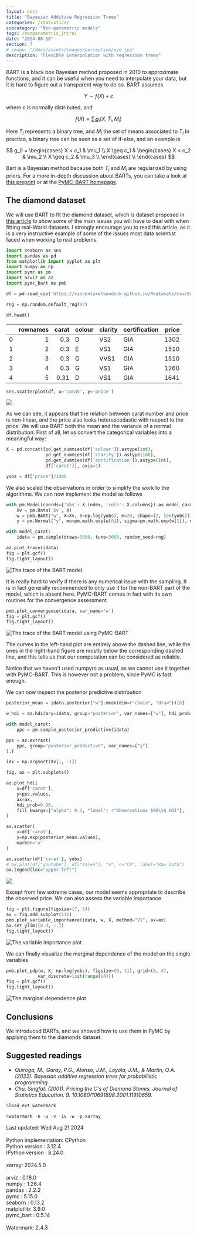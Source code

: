 ```yaml
---
layout: post
title: "Bayesian Additive Regression Trees"
categories: /statistics/
subcategory: "Non-parametric models"
tags: /nonparametric_intro/
date: "2024-08-18"
section: 7
# image: "/docs/assets/images/perception/eye.jpg"
description: "Flexible interpolation with regression trees"
---
```


BART is a black box Bayesian method proposed in 2010 to approximate functions, and it can be useful when
you need to interpolate your data, but it is hard to figure out a transparent way to do so.
BART assumes

$$
Y \sim f(X) + \varepsilon
$$

where $\varepsilon$ is normally distributed, and

$$
f(X) = \sum_i g_i(X, T_i, M_i)
$$

Here $T_i$ represents a binary tree, and $M_i$ the set of means associated to $T_i$
In practice, a binary tree can be seen as a set of if-else, and an example is

$$
g_0 =
\begin{cases}
X < c_1 & \mu_1 \\
X \geq c_1 & 
\begin{cases}
X < c_2 & \mu_2 \\
X \geq c_2 & \mu_3 \\
\end{cases}
\\
\end{cases}
$$

Bart is a Bayesian method because both $T_i$ and $M_i$ are regularized by using priors.
For a more in-depth discussion about BARTs, you can take a look at 
[this preprint](https://arxiv.org/pdf/2206.03619)
or at the [PyMC-BART homepage](https://www.pymc.io/projects/bart/en/latest/index.html).

## The diamond dataset

We will use BART to fit the diamond dataset, which is dataset proposed
in [this article](https://www.tandfonline.com/doi/full/10.1080/10691898.2001.11910659)
to show some of the main issues you will have to deal with when fitting
real-World datasets.
I strongly encourage you to read this article, as it is a very instructive example
of some of the issues most data scientist faced when working to real problems.

```python
import seaborn as sns
import pandas as pd
from matplotlib import pyplot as plt
import numpy as np
import pymc as pm
import arviz as az
import pymc_bart as pmb

df = pd.read_csv('https://vincentarelbundock.github.io/Rdatasets/csv/Ecdat/Diamond.csv')

rng = np.random.default_rng(42)

df.head()
```

|    |   rownames |   carat | colour   | clarity   | certification   |   price |
|---:|-----------:|--------:|:---------|:----------|:----------------|--------:|
|  0 |          1 |    0.3  | D        | VS2       | GIA             |    1302 |
|  1 |          2 |    0.3  | E        | VS1       | GIA             |    1510 |
|  2 |          3 |    0.3  | G        | VVS1      | GIA             |    1510 |
|  3 |          4 |    0.3  | G        | VS1       | GIA             |    1260 |
|  4 |          5 |    0.31 | D        | VS1       | GIA             |    1641 |

```python
sns.scatterplot(df, x='carat', y='price')
```

![](/docs/assets/images/statistics/bart/price.webp)

As we can see, it appears that the relation between carat number and price
is non-linear, and the price also looks heteroscedastic with respect to the price.
We will use BART both the mean and the variance of a normal distribution.
First of all, let us convert the categorical variables into a meaningful way:

```python
X = pd.concat([pd.get_dummies(df['colour']).astype(int),
               pd.get_dummies(df['clarity']).astype(int),
               pd.get_dummies(df['certification']).astype(int),
               df['carat']], axis=1)

yobs = df['price']/1000
```

We also scaled the observations in order to simplify the work to the algorithms.
We can now implement the model as follows

```python
with pm.Model(coords={'obs': X.index, 'cols': X.columns}) as model_carat:
    Xv = pm.Data('Xv', X)
    w = pmb.BART("w", X=Xv, Y=np.log(yobs), m=20, shape=(2, len(yobs)))
    y = pm.Normal("y", mu=pm.math.exp(w[0]), sigma=pm.math.exp(w[1]), observed=yobs)

with model_carat:
    idata = pm.sample(draws=3000, tune=3000, random_seed=rng)

az.plot_trace(idata)
fig = plt.gcf()
fig.tight_layout()
```

![The trace of the BART model](/docs/assets/images/statistics/bart/trace.webp)

It is really hard to verify if there is any numerical issue with the sampling.
It is in fact generally recommended to only use it for the non-BART part of the
model, which is absent here.
PyMC-BART comes in fact with its own routines for the convergence assessment.

```python
pmb.plot_convergence(idata, var_name='w')
fig = plt.gcf()
fig.tight_layout()
```

![The trace of the BART model
using PyMC-BART](/docs/assets/images/statistics/bart/pmb_trace.webp)

The curves in the left-hand plot are entirely above the dashed line,
while the ones in the right-hand figure are mostly below the corresponding
dashed line, and this tells us that our computation can be considered as reliable.

Notice that we haven't used numpyro as usual, as we cannot use it together
with PyMC-BART.
This is however not a problem, since PyMC is fast enough.

We can now inspect the posterior predictive distribution

```python
posterior_mean = idata.posterior["w"].mean(dim=("chain", "draw"))[0]

w_hdi = az.hdi(ary=idata, group="posterior", var_names=["w"], hdi_prob=0.5)

with model_carat:
    ppc = pm.sample_posterior_predictive(idata)

pps = az.extract(
    ppc, group="posterior_predictive", var_names=["y"]
).T

idx = np.argsort(Xv[:, -1])

fig, ax = plt.subplots()

az.plot_hdi(
    x=df['carat'],
    y=pps.values,
    ax=ax,
    hdi_prob=0.90,
    fill_kwargs={"alpha": 0.3, "label": r"Observations $90\%$ HDI"},
)

ax.scatter(
    x=df['carat'],
    y=np.exp(posterior_mean.values),
    marker='x'
)

ax.scatter(df['carat'], yobs)
# ax.plot(df["youtube"], df["sales"], "o", c="C0", label="Raw Data")
ax.legend(loc="upper left")
```

![](/docs/assets/images/statistics/bart/ppc.webp)

Except from few extreme cases, our model seems appropriate to describe the observed price.
We can also assess the variable importance.

```python
fig = plt.figure(figsize=(7, 5))
ax = fig.add_subplot(111)
pmb.plot_variable_importance(idata, w, X, method="VI", ax=ax)
ax.set_ylim([0.9, 1.])
fig.tight_layout()
```

![The variable importance plot](/docs/assets/images/statistics/bart/variable_importance.webp)

We can finally visualize the marginal dependence of the model on the single variables

```python
pmb.plot_pdp(w, X, np.log(yobs), figsize=(9, 11), grid=(8, 4),
            var_discrete=list(range(14)))
fig = plt.gcf()
fig.tight_layout()
```

![The marginal dependence plot](/docs/assets/images/statistics/bart/plot_pdb.webp)

## Conclusions
We introduced BARTs, and we showed how to use them in PyMC by applying them
to the diamonds dataset.

## Suggested readings
- <cite>Quiroga, M., Garay, P.G., Alonso, J.M., Loyola, J.M., & Martin, O.A. (2022). Bayesian additive regression trees for probabilistic programming.</cite>
- <cite>Chu, Singfat. (2001). Pricing the C's of Diamond Stones. Journal of Statistics Education. 9. 10.1080/10691898.2001.11910659. </cite>

```python
%load_ext watermark
```

```python
%watermark -n -u -v -iv -w -p xarray
```

<div class="code">
Last updated: Wed Aug 21 2024
<br>

<br>
Python implementation: CPython
<br>
Python version       : 3.12.4
<br>
IPython version      : 8.24.0
<br>

<br>
xarray: 2024.5.0
<br>

<br>
arviz     : 0.18.0
<br>
numpy     : 1.26.4
<br>
pandas    : 2.2.2
<br>
pymc      : 5.15.0
<br>
seaborn   : 0.13.2
<br>
matplotlib: 3.9.0
<br>
pymc_bart : 0.5.14
<br>

<br>
Watermark: 2.4.3
<br>
</div>